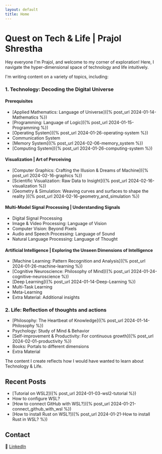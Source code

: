 ```yaml
---
layout: default
title: Home
---
```

# Quest on Tech & Life | Prajol Shrestha 

Hey everyone I'm Prajol, and welcome to my corner of exploration! 
Here, I navigate the hyper-dimensional space of technology and life intuitively. 

I'm writing content on a variety of topics, including:

### 1. Technology: Decoding the Digital Universe
#### Prerequisites
- [Applied Mathematics: Language of Universe]({% post_url 2024-01-14-Mathematics %})
- [Programming: Language of Logic]({% post_url 2024-01-15-Programming %})
- [Operating System]({% post_url 2024-01-26-operating-system %})
- Communication System 
- [Memory System]({% post_url 2024-02-06-memory_system %})
- [Computing System]({% post_url 2024-01-26-computing-system %})

#### Visualization | Art of Perceiving
- [Computer Graphics: Crafting the Illusion & Dreams of Machine]({% post_url 2024-02-16-graphics %})
- [Scientific Visualization: Raw Data to Insight]({% post_url 2024-02-16-visualization %})
- [Geometry & Simulation: Weaving curves and surfaces to shape the reality
]({% post_url 2024-02-16-geometry_and_simulation %})
  

#### Multi-Model Signal Processing | Understanding Signals
- Digital Signal Processing 
- Image & Video Processing: Language of Vision
- Computer Vision: Beyond Pixels
- Audio and Speech Processing: Language of Sound
- Natural Language Processing: Language of Thought
  
#### Artificial Intelligence | Exploring the Unseen Dimensions of Intelligence
- [Machine Learning: Pattern Recognition and Analysis]({% post_url 2024-01-26-machine-learning %})
- [Cognitive Neuroscience: Philosophy of Mind]({% post_url 2024-01-24-cognitive-neuroscience %})
- [Deep Learning]({% post_url 2024-01-14-Deep-Learning %})
- Multi-Task Learning
- Meta-Learning
- Extra Material: Additional insights
  
### 2. Life: Reflection of thoughts and actions
- [Philosophy: The Heartbeat of Knowledge]({% post_url 2024-01-14-Philosophy %})
- Psychology: Study of Mind & Behavior
- [Self-improvement & Productivity: For continuous growth]({% post_url 2024-02-01-productivity %}) 
- Books: Portals to different dimensions
- Extra Material

The content I create reflects how I would have wanted to learn about Technology & Life.


## Recent Posts

- [Tutorial on WSL2]({% post_url 2024-01-03-wsl2-tutorial %})
- How to configure WSL?
- [How to connect GitHub with WSL?]({% post_url 2024-01-21-connect_github_with_wsl %})
- [How to install Rust on WSL?]({% post_url 2024-01-21-How to install Rust in WSL? %})


## Contact
🔗 [Linkedln](https://www.linkedin.com/in/prajolshresthaa/)
